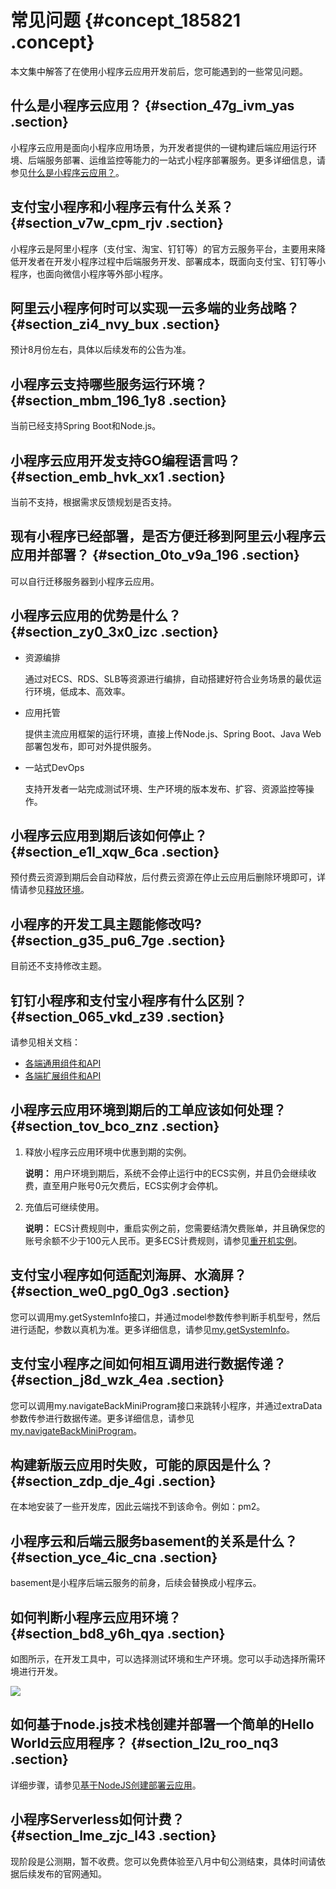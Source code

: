 # 常见问题 {#concept_185821 .concept}

本文集中解答了在使用小程序云应用开发前后，您可能遇到的一些常见问题。

## 什么是小程序云应用？ {#section_47g_ivm_yas .section}

小程序云应用是面向小程序应用场景，为开发者提供的一键构建后端应用运行环境、后端服务部署、运维监控等能力的一站式小程序部署服务。更多详细信息，请参见[什么是小程序云应用？](cn.zh-CN/云应用开发指南/基本介绍/什么是小程序云应用？.md#)。

## 支付宝小程序和小程序云有什么关系？ {#section_v7w_cpm_rjv .section}

小程序云是阿里小程序（支付宝、淘宝、钉钉等）的官方云服务平台，主要用来降低开发者在开发小程序过程中后端服务开发、部署成本，既面向支付宝、钉钉等小程序，也面向微信小程序等外部小程序。

## 阿里云小程序何时可以实现一云多端的业务战略？ {#section_zi4_nvy_bux .section}

预计8月份左右，具体以后续发布的公告为准。

## 小程序云支持哪些服务运行环境？ {#section_mbm_196_1y8 .section}

当前已经支持Spring Boot和Node.js。

## 小程序云应用开发支持GO编程语言吗？ {#section_emb_hvk_xx1 .section}

当前不支持，根据需求反馈规划是否支持。

## 现有小程序已经部署，是否方便迁移到阿里云小程序云应用并部署？ {#section_0to_v9a_196 .section}

可以自行迁移服务器到小程序云应用。

## 小程序云应用的优势是什么？ {#section_zy0_3x0_izc .section}

-   资源编排

    通过对ECS、RDS、SLB等资源进行编排，自动搭建好符合业务场景的最优运行环境，低成本、高效率。

-   应用托管

    提供主流应用框架的运行环境，直接上传Node.js、Spring Boot、Java Web部署包发布，即可对外提供服务。

-   一站式DevOps

    支持开发者一站完成测试环境、生产环境的版本发布、扩容、资源监控等操作。


## 小程序云应用到期后该如何停止？ {#section_e1l_xqw_6ca .section}

预付费云资源到期后会自动释放，后付费云资源在停止云应用后删除环境即可，详情请参见[释放环境](cn.zh-CN/云应用开发指南/管理云环境/释放环境.md#)。

## 小程序的开发工具主题能修改吗? {#section_g35_pu6_7ge .section}

目前还不支持修改主题。

## 钉钉小程序和支付宝小程序有什么区别？ {#section_065_vkd_z39 .section}

请参见相关文档：

-   [各端通用组件和API](https://docs.alipay.com/mini/multi-platform/common)
-   [各端扩展组件和API](https://docs.alipay.com/mini/multi-platform/extension)

## 小程序云应用环境到期后的工单应该如何处理？ {#section_tov_bco_znz .section}

1.  释放小程序云应用环境中优惠到期的实例。

    **说明：** 用户环境到期后，系统不会停止运行中的ECS实例，并且仍会继续收费，直至用户账号0元欠费后，ECS实例才会停机。

2.  充值后可继续使用。

    **说明：** ECS计费规则中，重启实例之前，您需要结清欠费账单，并且确保您的账号余额不少于100元人民币。更多ECS计费规则，请参见[重开机实例](https://help.aliyun.com/document_detail/34374.html?spm=a2c4g.11186623.6.667.395f5247U4dy7u)。


## 支付宝小程序如何适配刘海屏、水滴屏？ {#section_we0_pg0_0g3 .section}

您可以调用my.getSystemInfo接口，并通过model参数传参判断手机型号，然后进行适配，参数以真机为准。更多详细信息，请参见[my.getSystemInfo](https://docs.alipay.com/mini/api/system-info)。

## 支付宝小程序之间如何相互调用进行数据传递？ {#section_j8d_wzk_4ea .section}

您可以调用my.navigateBackMiniProgram接口来跳转小程序，并通过extraData参数传参进行数据传递。更多详细信息，请参见[my.navigateBackMiniProgram](https://docs.alipay.com/mini/api/open-miniprogram)。

## 构建新版云应用时失败，可能的原因是什么？ {#section_zdp_dje_4gi .section}

在本地安装了一些开发库，因此云端找不到该命令。例如：pm2。

## 小程序云和后端云服务basement的关系是什么？ {#section_yce_4ic_cna .section}

basement是小程序后端云服务的前身，后续会替换成小程序云。

## 如何判断小程序云应用环境？ {#section_bd8_y6h_qya .section}

如图所示，在开发工具中，可以选择测试环境和生产环境。您可以手动选择所需环境进行开发。

![](http://static-aliyun-doc.oss-cn-hangzhou.aliyuncs.com/assets/img/570066/156462840154050_zh-CN.png)

## 如何基于node.js技术栈创建并部署一个简单的Hello World云应用程序？ {#section_l2u_roo_nq3 .section}

详细步骤，请参见[基于NodeJS创建部署云应用](https://docs.alipay.com/mini/cloud-service/bwwxu1)。

## 小程序Serverless如何计费？ {#section_lme_zjc_l43 .section}

现阶段是公测期，暂不收费。您可以免费体验至八月中旬公测结束，具体时间请依据后续发布的官网通知。

